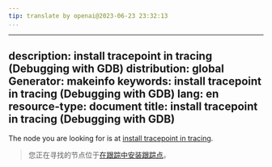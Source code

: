 ```yaml
---
tip: translate by openai@2023-06-23 23:32:13
...
```

---
description: install tracepoint in tracing (Debugging with GDB)
distribution: global
Generator: makeinfo
keywords: install tracepoint in tracing (Debugging with GDB)
lang: en
resource-type: document
title: install tracepoint in tracing (Debugging with GDB)
---

The node you are looking for is at [install tracepoint in tracing](General-Query-Packets.html#install-tracepoint-in-tracing).

> 您正在寻找的节点位于[在跟踪中安装跟踪点](General-Query-Packets.html#install-tracepoint-in-tracing)。
